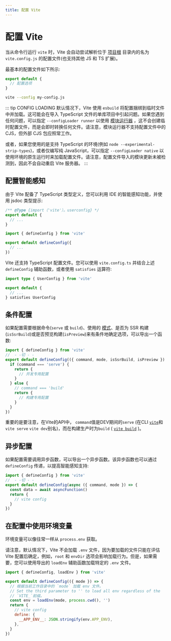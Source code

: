 ```yaml
---
title: 配置 Vite
---
```


# 配置 Vite

当从命令行运行 `vite` 时，Vite 会自动尝试解析位于 [项目根](/en/guide/#index-html-and-project-root) 目录内的名为 `vite.config.js` 的配置文件(也支持其他 JS 和 TS 扩展)。

最基本的配置文件如下所示:

```js [vite.config.js]
export default {
  // 配置选项
}
```

```bash
vite --config my-config.js
```

::: tip CONFIG LOADING
默认情况下，Vite 使用 `esbuild` 将配置捆绑到临时文件中并加载。这可能会在导入 TypeScript 文件的单库项目中引起问题。如果您遇到任何问题，可以指定 `--configLoader runner` 以使用 [模块运行器](/en/guide/api-environment-runtimes.html#modulerunner) ，这不会创建临时配置文件，而是会即时转换任何文件。请注意，模块运行器不支持配置文件中的 CJS，但外部 CJS 包应照常工作。

或者，如果您使用的是支持 TypeScript 的环境(例如 `node --experimental-strip-types`)，或者仅编写纯 JavaScript，可以指定 `--configLoader native` 以使用环境的原生运行时来加载配置文件。请注意，配置文件导入的模块更新未被检测到，因此不会自动重启 Vite 服务器。
:::

## 配置智能感知

由于 Vite 配备了 TypeScript 类型定义，您可以利用 IDE 的智能感知功能，并使用 jsdoc 类型提示:

```js
/** @Type {import（'vite'）。userconfig} */
export default {
  // ...
}
```

```js
import { defineConfig } from 'vite'

export default defineConfig({
  // ...
})
```

Vite 还支持 TypeScript 配置文件。您可以使用 `vite.config.ts` 并结合上述 `defineConfig` 辅助函数，或者使用 `satisfies` 运算符:

```ts
import type { UserConfig } from 'vite'

export default {
  // ...
} satisfies UserConfig
```

## 条件配置

如果配置需要根据命令(`serve` 或 `build`)、使用的 [模式](/en/guide/env-and-mode#modes)、是否为 SSR 构建(`isSsrBuild`)或是否预览构建(`isPreview`)来有条件地确定选项，可以导出一个函数:

```js twoslash
import { defineConfig } from 'vite'
//  - -切 - -
export default defineConfig(({ command, mode, isSsrBuild, isPreview }) => {
  if (command === 'serve') {
    return {
      // 开发专用配置
    }
  } else {
    // command === 'build'
    return {
      // 构建专用配置
    }
  }
})
```

重要的是要注意，在Vite的API中， `command`值是DEV期间的`serve` (在CLI [`vite`](/en/guide/cli#vite)和`vite serve` `vite dev`别名)，而在构建生产时为`build` ( [`vite build`](/en/guide/cli#vite-build) )。

## 异步配置

如果配置需要调用异步函数，可以导出一个异步函数。该异步函数也可以通过 `defineConfig` 传递，以提高智能感知支持:

```js twoslash
import { defineConfig } from 'vite'
//  - -切 - -
export default defineConfig(async ({ command, mode }) => {
  const data = await asyncFunction()
  return {
    // vite config
  }
})
```

## 在配置中使用环境变量

环境变量可以像往常一样从 `process.env` 获取。

请注意，默认情况下，Vite 不会加载 `.env` 文件，因为要加载的文件只能在评估 Vite 配置后确定，例如，`root` 和 `envDir` 选项会影响加载行为。但是，如果需要，您可以使用导出的 `loadEnv` 辅助函数加载特定的 `.env` 文件。

```js twoslash
import { defineConfig, loadEnv } from 'vite'

export default defineConfig(({ mode }) => {
  // 根据当前工作目录中的 `mode` 加载 env 文件。
  // Set the third parameter to '' to load all env regardless of the
  // `VITE_`前缀。
  const env = loadEnv(mode, process.cwd(), '')
  return {
    // vite config
    define: {
      __APP_ENV__: JSON.stringify(env.APP_ENV),
    },
  }
})
```
